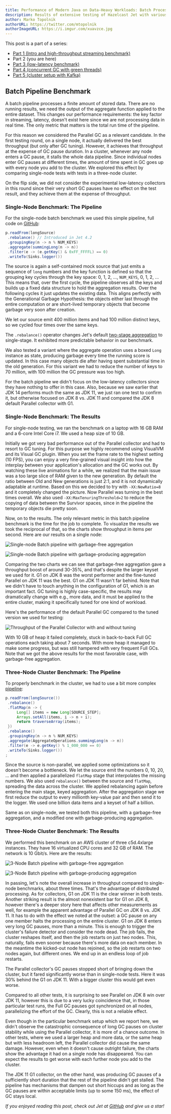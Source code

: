 ```yaml
---
title: Performance of Modern Java on Data-Heavy Workloads: Batch Processing
description: Results of extensive testing of Hazelcast Jet with various combinations of JDK version and GC
author: Marko Topolnik
authorURL: https://twitter.com/mtopolnik
authorImageURL: https://i.imgur.com/xuavzce.jpg
---
```


This post is a part of a series:

- [Part 1 (Intro and high-throughput streaming
  benchmark)](/blog/2020/06/09/jdk-gc-benchmarks-part1)
- Part 2 (you are here)
- [Part 3 (low-latency benchmark)](/blog/2020/06/23/jdk-gc-benchmarks-rematch)
- [Part 4 (concurrent GC with green threads)](/blog/2020/08/05/gc-tuning-for-jet)
- [Part 5 (cluster setup with Kafka)](/blog/2020/10/29/jet-kafka-benchmark)

## Batch Pipeline Benchmark

A batch pipeline processes a finite amount of stored data. There are no
running results, we need the output of the aggregate function applied to
the entire dataset. This changes our performance requirements: the key
factor in streaming, latency, doesn't exist here since we are not
processing data in real time. The only metric that matters is the total
run time of the pipeline.

For this reason we considered the Parallel GC as a relevant candidate.
In the first testing round, on a single node, it actually delivered the
best throughput (but only after GC tuning). However, it achieves that
throughput at the expense of GC pause duration. In a cluster, whenever
any node enters a GC pause, it stalls the whole data pipeline. Since
individual nodes enter GC pauses at different times, the amount of time
spent in GC goes up with every node you add to the cluster. We explored
this effect by comparing single-node tests with tests in a three-node
cluster.

On the flip side, we did not consider the experimental low-latency
collectors in this round since their very short GC pauses have no effect
on the test result, and they achieve them at the expense of throughput.

### Single-Node Benchmark: The Pipeline

For the single-node batch benchmark we used this simple pipeline, full
code on
[GitHub](https://github.com/mtopolnik/jet-gc-benchmark/blob/master/src/main/java/org/example/BatchBenchmark.java):

```java
p.readFrom(longSource)
 .rebalance() // Introduced in Jet 4.2
 .groupingKey(n -> n % NUM_KEYS)
 .aggregate(summingLong(n -> n))
 .filter(e -> (e.getKey() & 0xFF_FFFFL) == 0)
 .writeTo(Sinks.logger())
```

The source is again a self-contained mock source that just emits a
sequence of `long` numbers and the key function is defined so that the
grouping key cycles through the key space: 0, 1, 2, ..., `NUM_KEYS`, 0,
1, 2, ... This means that, over the first cycle, the pipeline observes
all the keys and builds up a fixed data structure to hold the
aggregation results. Over the following cycles it just updates the
existing data. This aligns perfectly with the Generational Garbage
Hypothesis: the objects either last through the entire computation or
are short-lived temporary objects that become garbage very soon after
creation.

We let our source emit 400 million items and had 100 million distinct
keys, so we cycled four times over the same keys.

The `.rebalance()` operator changes Jet's default [two-stage
aggregation](/docs/concepts/dag#group-and-aggregate-transform-needs-data-partitioning)
to single-stage. It exhibited more predictable behavior in our
benchmark.

We also tested a variant where the aggregate operation uses a boxed
`Long` instance as state, producing garbage every time the running score
is updated. In this case many objects die after having spent substantial
time in the old generation. For this variant we had to reduce the number
of keys to 70 million, with 100 million the GC pressure was too high.

For the batch pipeline we didn't focus on the low-latency collectors
since they have nothing to offer in this case. Also, because we saw
earlier that JDK 14 performs much the same as JDK 11, we just ran one
test to confirm it, but otherwise focused on JDK 8 vs. JDK 11 and
compared the JDK 8 default Parallel collector with G1.

### Single-Node Benchmark: The Results

For single-node testing, we ran the benchmark on a laptop with 16 GB RAM
and a 6-core Intel Core i7. We used a heap size of 10 GB.

Initially we got very bad performance out of the Parallel collector and
had to resort to GC tuning. For this purpose we highly recommend using
VisualVM and its Visual GC plugin. When you set the frame rate to the
highest setting (10 FPS), you can enjoy a very fine-grained visual
insight into how the interplay between your application's allocation and
the GC works out. By watching these live animations for a while, we
realized that the main issue was a too large slice of RAM given to the
new generation. By default the ratio between Old and New generations is
just 2:1, and it is not dynamically adaptable at runtime. Based on this
we decided to try with `-XX:NewRatio=8` and it completely changed the
picture. Now Parallel was turning in the best times overall. We also
used `-XX:MaxTenuringThreshold=2` to reduce the copying of data between
the Survivor spaces, since in the pipeline the temporary objects die
pretty soon.

Now, on to the results. The only relevant metric in this batch pipeline
benchmark is the time for the job to complete. To visualize the results
we took the reciprocal of that, so the charts show throughput in items
per second. Here are our results on a single node:

![Single-node Batch pipeline with garbage-free aggregation](assets/2020-06-01-batch-mutable.png)

![Single-node Batch pipeline with garbage-producing aggregation](assets/2020-06-01-batch-boxed.png)

Comparing the two charts we can see that garbage-free aggregation gave a
throughput boost of around 30-35%, and that's despite the larger keyset
we used for it. G1 on JDK 8 was the worst performer and the fine-tuned
Parallel on JDK 11 was the best. G1 on JDK 11 wasn't far behind. Note
that we didn't have to touch anything in the configuration of G1, which
is an important fact. GC tuning is highly case-specific, the results may
dramatically change with e.g., more data, and it must be applied to the
entire cluster, making it specifically tuned for one kind of workload.

Here's the performance of the default Parallel GC compared to the tuned
version we used for testing:

![Throughput of the Parallel Collector with and without tuning](assets/2020-06-01-batch-parallel.png)

With 10 GB of heap it failed completely, stuck in back-to-back Full GC
operations each taking about 7 seconds. With more heap it managed to
make some progress, but was still hampered with very frequent Full GCs.
Note that we got the above results for the most favorable case, with
garbage-free aggregation.

### Three-Node Cluster Benchmark: The Pipeline

To properly benchmark in the cluster, we had to use a bit more complex
[pipeline](https://github.com/mtopolnik/jet-gc-benchmark/blob/master/src/main/java/org/example/ClusterBatchBenchmark.java):

```java
p.readFrom(longSource())
 .rebalance()
 .flatMap(n -> {
     Long[] items = new Long[SOURCE_STEP];
     Arrays.setAll(items, i -> n + i);
     return traverseArray(items);
 })
 .rebalance()
 .groupingKey(n -> n % NUM_KEYS)
 .aggregate(AggregateOperations.summingLong(n -> n))
 .filter(e -> e.getKey() % 1_000_000 == 0)
 .writeTo(Sinks.logger())
;
```

Since the source is non-parallel, we applied some optimizations so it
doesn't become a bottleneck. We let the source emit the numbers 0, 10,
20, ... and then applied a parallelized `flatMap` stage that
interpolates the missing numbers. We also used `rebalance()` between the
source and `flatMap`, spreading the data across the cluster. We applied
rebalancing again before entering the main stage, keyed aggregation.
After the aggregation stage we first reduce the output to every
millionth key-value pair and then send it to the logger. We used one
billion data items and a keyset of half a billion.

Same as on single-node, we tested both this pipeline, with a garbage-free
aggregation, and a modified one with garbage-producing aggregation.

### Three-Node Cluster Benchmark: The Results

We performed this benchmark on an AWS cluster of three c5d.4xlarge
instances. They have 16 virtualized CPU cores and 32 GB of RAM. The
network is 10 Gbit/s. Here are the results:

![3-Node Batch pipeline with garbage-free aggregation](assets/2020-06-01-batch-cluster-mutable.png)

![3-Node Batch pipeline with garbage-producing aggregation](assets/2020-06-01-batch-cluster-boxed.png)

In passing, let's note the overall increase in throughput compared to
single-node benchmarks, about three times. That's the advantage of
distributed processing. As for collectors, G1 on JDK 11 is the clear
winner in both tests. Another striking result is the almost nonexistent
bar for G1 on JDK 8, however there's a deeper story here that affects
other measurements as well, for example the apparent advantage of
Parallel GC on JDK 8 vs. JDK 11. It has to do with the effect we noted
at the outset: a GC pause on any one member halts the processing on the
entire cluster. G1 on JDK 8 enters very long GC pauses, more than a
minute. This is enough to trigger the cluster's failure detector and
consider the node dead. The job fails, the cluster reshapes itself, and
then the job restarts on just two nodes. This, naturally, fails even
sooner because there's more data on each member. In the meantime the
kicked-out node has rejoined, so the job restarts on two nodes again,
but different ones. We end up in an endless loop of job restarts.

The Parallel collector's GC pauses stopped short of bringing down the
cluster, but it fared significantly worse than in single-node tests.
Here it was 30% behind the G1 on JDK 11. With a bigger cluster this
would get even worse.

Compared to all other tests, it is surprising to see Parallel on JDK 8
win over JDK 11, however this is due to a very lucky coincidence that,
in those particular test runs, the Full GC pauses got synchronized on
all nodes, parallelizing the effort of the GC. Clearly, this is not a
reliable effect.

Even though in the particular benchmark setup which we report here, we
didn't observe the catastrophic consequence of long GC pauses on cluster
stability while using the Parallel collector, it is more of a chance
outcome. In other tests, where we used a larger heap and more data, or
the same heap but with less headroom left, the Parallel collector did
cause the same damage. However, even when it doesn't cause outright
failure, the charts show the advantage it had on a single node has
disappeared. You can expect the results to get worse with each further
node you add to the cluster.

The JDK 11 G1 collector, on the other hand, was producing GC pauses of a
sufficiently short duration that the rest of the pipeline didn't get
stalled. The pipeline has mechanisms that dampen out short hiccups and
as long as the GC pauses are within acceptable limits (up to some 150
ms), the effect of GC stays local.

_If you enjoyed reading this post, check out Jet at
[GitHub](https://github.com/hazelcast/hazelcast-jet) and give us a
star!_
